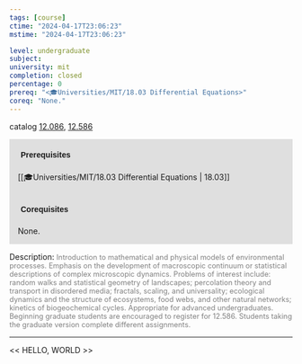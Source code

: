 ```yaml
---
tags: [course]
ctime: "2024-04-17T23:06:23"
mstime: "2024-04-17T23:06:23"

level: undergraduate
subject: 
university: mit
completion: closed
percentage: 0
prereq: "<🎓Universities/MIT/18.03 Differential Equations>"
coreq: "None."
---
```


catalog [12.086](http://student.mit.edu/catalog/m12a.html#12.086), [12.586](http://student.mit.edu/catalog/m12b.html#12.586)

<span style="display: block; padding: 15px; background-color: rgb(100, 100, 100, 0.2);"><font id="m_prereq717_0" style="display: block; font-family: Arial, sans-serif; font-weight: bold; padding: 5px">Prerequisites</font><br><span id="prereq717_0">[[🎓Universities/MIT/18.03 Differential Equations | 18.03]]</span></span>
<span style="display: block; padding: 15px; background-color: rgb(100, 100, 100, 0.2);"><font id="m_coreq717_0" style="display: block; font-family: Arial, sans-serif; font-weight: bold; padding: 5px">Corequisites</font><br><span id="coreq717_0">None.</span></span>

<font style="">Description:</font>
<font style="color: grey; font-size: 0.8rem;">Introduction to mathematical and physical models of environmental processes. Emphasis on the development of macroscopic continuum or statistical descriptions of complex microscopic dynamics. Problems of interest include: random walks and statistical geometry of landscapes; percolation theory and transport in disordered media; fractals, scaling, and universality; ecological dynamics and the structure of ecosystems, food webs, and other natural networks; kinetics of biogeochemical cycles. Appropriate for advanced undergraduates. Beginning graduate students are encouraged to register for 12.586. Students taking the graduate version complete different assignments.</font>



---

<< HELLO, WORLD >>
